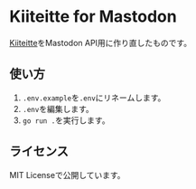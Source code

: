 # Kiiteitte for Mastodon

[Kiiteitte](https://twitter.com/kiiteitte)をMastodon API用に作り直したものです。

## 使い方

1. `.env.example`を`.env`にリネームします。
2. `.env`を編集します。
3. `go run .`を実行します。

## ライセンス

MIT Licenseで公開しています。
